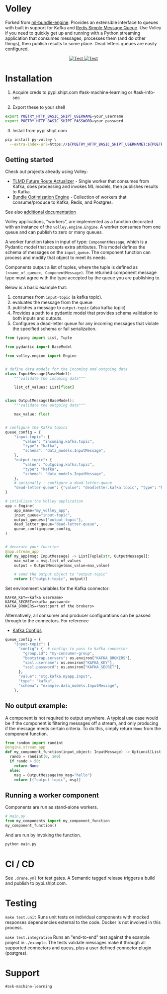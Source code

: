 # Volley

Forked from <a href="https://github.com/shipt/ml-bundle-engine">ml-bundle-engine</a>. Provides an extensible interface to queues with built in support for Kafka and <a href="https://github.com/shipt/ml-bundle-engine">Redis Simple Message Queue</a>. Use Volley if you need to quickly get up and running with a Python streaming application that consumes messages, processes them (and do other things), then publish results to some place. Dead letters queues are easily configured.

<p align="center">
<a href="https://drone.shipt.com/shipt/volley" target="_blank">
  <img src="https://drone.shipt.com/api/badges/shipt/volley/status.svg?ref=refs/heads/main" alt="Test">
</a> 
<a href="https://codecov.io/gh/shipt/volley" target="_blank">
  <img src="https://codecov.io/gh/shipt/volley/branch/main/graph/badge.svg?token=axP0uxJwPX" alt="Test">
</a>
</p>


# Installation

1. Acquire creds to pypi.shipt.com #ask-machine-learning or #ask-info-sec

2. Export these to your shell 

```bash
export POETRY_HTTP_BASIC_SHIPT_USERNAME=your_username
export POETRY_HTTP_BASIC_SHIPT_PASSWORD=your_password
```

3. Install from pypi.shipt.com
```bash
pip install py-volley \
  --extra-index-url=https://${POETRY_HTTP_BASIC_SHIPT_USERNAME}:${POETRY_HTTP_BASIC_SHIPT_PASSWORD}@pypi.shipt.com/simple
```

## Getting started

Check out projects already using Volley:
  - [TLMD Future Route Actualizer](https://github.com/shipt/tlmd-future-route-actualizer) - Single worker that consumes from Kafka, does processing and invokes ML models, then publishes results to Kafka.
  - [Bundle Optimization Engine](https://github.com/shipt/ml-bundle-engine) - Collection of workers that consume/produce to Kafka, Redis, and Postgres. 

See also [additional documentation](./docs/../index.md)

Volley applications, "workers", are implemented as a function decorated with an instance of the `volley.engine.Engine`. A worker consumes from one queue and can publish to zero or many queues.

A worker function takes in input of type: `ComponentMessage`, which is a Pydantic model that accepts extra attributes. This model defines the schema of messages on the `input_queue`. The component function can process and modify that object to meet its needs.

Components output a list of tuples, where the tuple is defined as `(<name_of_queue>, ComponentMessage)`.
 The returned component message type must agree with the type accepted by the queue you are publishing to.

Below is a basic example that:
1) consumes from `input-topic` (a kafka topic).
2) evaluates the message from the queue
3) publishes a message to `output-topic` (also kafka topic)
4) Provides a path to a pydantic model that provides schema validation to both inputs and outputs.
5) Configures a dead-letter queue for any incoming messages that violate the specified schema or fail serialization.

```python
from typing import List, Tuple

from pydantic import BaseModel

from volley.engine import Engine


# define data models for the incoming and outgoing data
class InputMessage(BaseModel):
    """validate the incoming data"""

    list_of_values: List[float]


class OutputMessage(BaseModel):
    """validate the outgoing data"""

    max_value: float


# configure the Kafka topics
queue_config = {
    "input-topic": {
        "value": "incoming.kafka.topic",
        "type": "kafka",
        "schema": "data_models.InputMessage",
    },
    "output-topic": {
        "value": "outgoing.kafka.topic",
        "type": "kafka",
        "schema": "data_models.InputMessage",
    },
    # optionally - configure a dead-letter-queue
    "dead-letter-queue": {"value": "deadletter.kafka.topic", "type": "kafka"},
}

# intializae the Volley application
app = Engine(
    app_name="my_volley_app",
    input_queue="input-topic",
    output_queues=["output-topic"],
    dead_letter_queue="dead-letter-queue",
    queue_config=queue_config,
)


# decorate your function
@app.stream_app
def my_app(msg: InputMessage) -> List[Tuple[str, OutputMessage]]:
    max_value = msg.list_of_values
    output = OutputMessage(max_value=max_value)

    # send the output object to "output-topic"
    return [("output-topic", output)]

```

Set environment variables for the Kafka connector:
```
KAFKA_KEY=<kafka username>
KAFKA_SECRET=<kafka password>
KAFKA_BROKERS=<host:port of the brokers>
```

Alternatively, all consumer and producer configurations can be passed through to the connectors.
For reference
- [Kafka Configs](https://github.com/edenhill/librdkafka/blob/master/CONFIGURATION.md)
```python
queue_config = {
    "input-topic": {
      "config": {  # configs to pass to kafka connector
        "group.id": "my-consumer-group",
        "bootstrap.servers": os.environ["KAFKA_BROKERS"],
        "sasl.username": os.environ["KAFKA_KEY"],
        "sasl.password": os.environ["KAFKA_SECRET"],
      },
      "value": "stg.kafka.myapp.input",
      "type": "kafka",
      "schema": "example.data_models.InputMessage",
    },
```

## No output example:

A component is not required to output anywhere. A typical use case would be if the component is filtering messages off a stream, and only producing if the message meets certain criteria. To do this, simply return `None` from the component function.

```python
from random import randint
@engine.stream_app
def my_component_function(input_object: InputMessage) -> Optional[List[Tuple[str, OutputMessage]]]:
  rando = randint(0, 100)
  if rando > 50:
    return None
  else:
    msg = OutputMessage(my_msg="hello")
    return [("output-topic", msg)]
```

## Running a worker component
Components are run as stand-alone workers.

```python
# main.py
from my_components import my_component_function
my_component_function()
```

And are run by invoking the function.
```bash
python main.py
```

# CI / CD

See `.drone.yml` for test gates. A Semantic tagged release triggers a build and publish to pypi.shipt.com.

# Testing

`make test.unit` Runs unit tests on individual components with mocked responses dependencies external to the code. Docker is not involved in this process.

`make test.integration` Runs an "end-to-end" test against the example project in `./example`. The tests validate messages make it through all supported connectors and queus, plus a user defined connector plugin (postgres).

# Support

`#ask-machine-learning`
